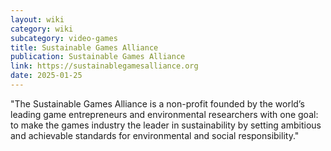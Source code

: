 ```yaml
---
layout: wiki
category: wiki
subcategory: video-games
title: Sustainable Games Alliance
publication: Sustainable Games Alliance
link: https://sustainablegamesalliance.org
date: 2025-01-25
---
```


"The Sustainable Games Alliance is a non-profit founded by the world’s leading game entrepreneurs and environmental researchers with one goal: to make the games industry the leader in sustainability by setting ambitious and achievable standards for environmental and social responsibility."
